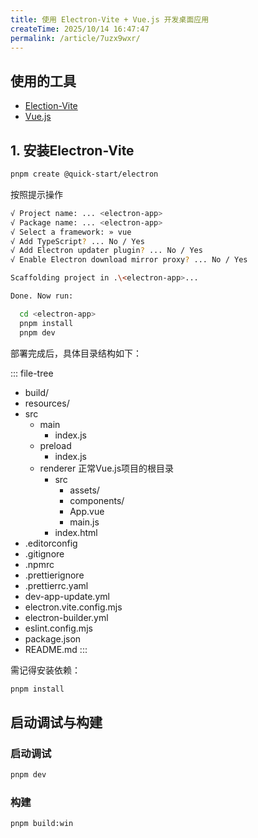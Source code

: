 ```yaml
---
title: 使用 Electron-Vite + Vue.js 开发桌面应用
createTime: 2025/10/14 16:47:47
permalink: /article/7uzx9wxr/
---
```


## 使用的工具

- [Election-Vite](https://cn.electron-vite.org/)
- [Vue.js](https://cn.vuejs.org/)

## 1. 安装Electron-Vite

```sh
pnpm create @quick-start/electron
```

按照提示操作  

```sh
√ Project name: ... <electron-app>
√ Package name: ... <electron-app>
√ Select a framework: » vue
√ Add TypeScript? ... No / Yes
√ Add Electron updater plugin? ... No / Yes
√ Enable Electron download mirror proxy? ... No / Yes

Scaffolding project in .\<electron-app>...

Done. Now run:

  cd <electron-app>
  pnpm install
  pnpm dev
```

部署完成后，具体目录结构如下：  

::: file-tree
- build/
- resources/
- src
  - main
    - index.js
  - preload
    - index.js
  - renderer 正常Vue.js项目的根目录
    - src
      - assets/
      - components/
      - App.vue
      - main.js
    - index.html
- .editorconfig
- .gitignore
- .npmrc
- .prettierignore
- .prettierrc.yaml
- dev-app-update.yml
- electron.vite.config.mjs
- electron-builder.yml
- eslint.config.mjs
- package.json
- README.md
:::

需记得安装依赖：  

```sh
pnpm install
```

## 启动调试与构建

### 启动调试

```sh
pnpm dev
```

### 构建

```sh
pnpm build:win
```